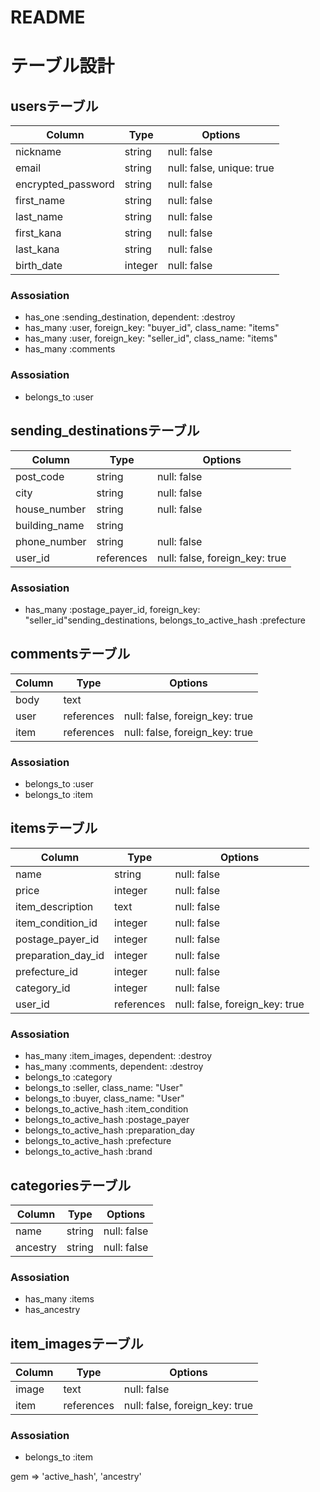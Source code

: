 # README
# テーブル設計

## usersテーブル
|Column|Type|Options|
|------|----|-------|
|nickname|string|null: false|
|email|string|null: false, unique: true|
|encrypted_password|string|null: false|
|first_name|string|null: false|
|last_name|string|null: false|
|first_kana|string|null: false|
|last_kana|string|null: false|
|birth_date|integer|null: false|


### Assosiation
- has_one :sending_destination, dependent: :destroy
- has_many :user, foreign_key: "buyer_id", class_name: "items"
- has_many :user, foreign_key: "seller_id", class_name: "items"
- has_many :comments

### Assosiation
- belongs_to :user

## sending_destinationsテーブル
|Column|Type|Options|
|------|----|-------|
|post_code|string|null: false|
|city|string|null: false|
|house_number|string|null: false|
|building_name|string|
|phone_number|string|null: false|
|user_id|references|null: false, foreign_key: true|

### Assosiation
- has_many :postage_payer_id, foreign_key: "seller_id"sending_destinations, 
  belongs_to_active_hash :prefecture

## commentsテーブル
|Column|Type|Options|
|------|----|-------|
|body|text|
|user|references|null: false, foreign_key: true|
|item|references|null: false, foreign_key: true|

### Assosiation
- belongs_to :user
- belongs_to :item

## itemsテーブル
|Column|Type|Options|
|------|----|-------|
|name|string|null: false|
|price|integer|null: false|
|item_description|text|null: false|
|item_condition_id|integer|null: false|
|postage_payer_id|integer|null: false|
|preparation_day_id|integer|null: false|
|prefecture_id|integer|null: false|
|category_id|integer|null: false|
|user_id|references|null: false, foreign_key: true|


### Assosiation
- has_many :item_images, dependent: :destroy
- has_many :comments, dependent: :destroy
- belongs_to :category
- belongs_to :seller, class_name: "User"
- belongs_to :buyer, class_name: "User"
- belongs_to_active_hash :item_condition
- belongs_to_active_hash :postage_payer
- belongs_to_active_hash :preparation_day
- belongs_to_active_hash :prefecture
- belongs_to_active_hash :brand

## categoriesテーブル
|Column|Type|Options|
|------|----|-------|
|name|string|null: false|
|ancestry|string|null: false|

### Assosiation
- has_many :items
- has_ancestry

## item_imagesテーブル
|Column|Type|Options|
|------|----|-------|
|image|text|null: false|
|item|references|null: false, foreign_key: true|

### Assosiation
- belongs_to :item

gem => 'active_hash',  'ancestry'


